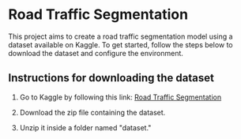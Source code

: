 # Road Traffic Segmentation

This project aims to create a road traffic segmentation model using a dataset available on Kaggle. To get started, follow the steps below to download the dataset and configure the environment.

## Instructions for downloading the dataset

1. Go to Kaggle by following this link: [Road Traffic Segmentation](https://www.kaggle.com/datasets/carlolepelaars/camvid/data)

2. Download the zip file containing the dataset.

3. Unzip it inside a folder named "dataset."
